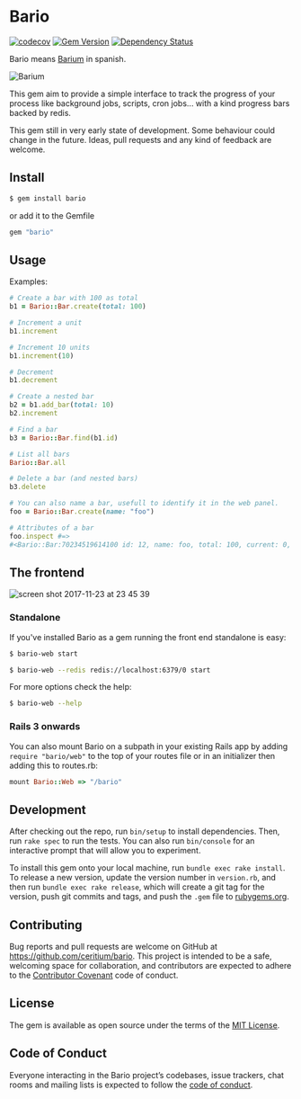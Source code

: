 # Bario

[![codecov](https://codecov.io/gh/ceritium/bario/branch/master/graph/badge.svg)](https://codecov.io/gh/ceritium/bario)
[![Gem Version](https://badge.fury.io/rb/bario.svg)](https://badge.fury.io/rb/bario)
[![Dependency Status](https://gemnasium.com/badges/github.com/ceritium/bario.svg)](https://gemnasium.com/github.com/ceritium/bario)


Bario means [Barium](https://en.wikipedia.org/wiki/Barium) in spanish.

![Barium](https://upload.wikimedia.org/wikipedia/commons/1/16/Barium_unter_Argon_Schutzgas_Atmosph%C3%A4re.jpg)

This gem aim to provide a simple interface to track the progress of your process like background jobs, scripts, cron jobs... with a kind progress bars backed by redis.


This gem still in very early state of development. Some behaviour could change in the future. 
Ideas, pull requests and any kind of feedback are welcome.

## Install

```bash
$ gem install bario
```

or add it to the Gemfile
```ruby
gem "bario"
```


## Usage

Examples:

```ruby
# Create a bar with 100 as total
b1 = Bario::Bar.create(total: 100)

# Increment a unit
b1.increment

# Increment 10 units
b1.increment(10)

# Decrement 
b1.decrement

# Create a nested bar
b2 = b1.add_bar(total: 10)
b2.increment

# Find a bar
b3 = Bario::Bar.find(b1.id)

# List all bars
Bario::Bar.all

# Delete a bar (and nested bars)
b3.delete

# You can also name a bar, usefull to identify it in the web panel.
foo = Bario::Bar.create(name: "foo")

# Attributes of a bar
foo.inspect #=> 
#<Bario::Bar:70234519614100 id: 12, name: foo, total: 100, current: 0, root: true, created_at: 2017-11-26 21:29:30 UTC, updated_at: 2017-11-26 21:29:30 UTC>
```

## The frontend

![screen shot 2017-11-23 at 23 45 39](https://user-images.githubusercontent.com/16633/33189997-8c95d226-d0a8-11e7-8a62-288e50e73ae8.png)

### Standalone

If you've installed Bario as a gem running the front end standalone is easy:

```bash
$ bario-web start
```

```bash
$ bario-web --redis redis://localhost:6379/0 start
```

For more options check the help:
```bash
$ bario-web --help
```

### Rails 3 onwards

You can also mount Bario on a subpath in your existing Rails app by adding `require "bario/web"` to the top of your routes file or in an initializer then adding this to routes.rb:

```ruby
mount Bario::Web => "/bario"
```

## Development

After checking out the repo, run `bin/setup` to install dependencies. Then, run `rake spec` to run the tests. You can also run `bin/console` for an interactive prompt that will allow you to experiment.

To install this gem onto your local machine, run `bundle exec rake install`. To release a new version, update the version number in `version.rb`, and then run `bundle exec rake release`, which will create a git tag for the version, push git commits and tags, and push the `.gem` file to [rubygems.org](https://rubygems.org).

## Contributing

Bug reports and pull requests are welcome on GitHub at https://github.com/ceritium/bario. This project is intended to be a safe, welcoming space for collaboration, and contributors are expected to adhere to the [Contributor Covenant](http://contributor-covenant.org) code of conduct.

## License

The gem is available as open source under the terms of the [MIT License](https://opensource.org/licenses/MIT).

## Code of Conduct

Everyone interacting in the Bario project’s codebases, issue trackers, chat rooms and mailing lists is expected to follow the [code of conduct](https://github.com/ceritium/bario/blob/master/CODE_OF_CONDUCT.md).

